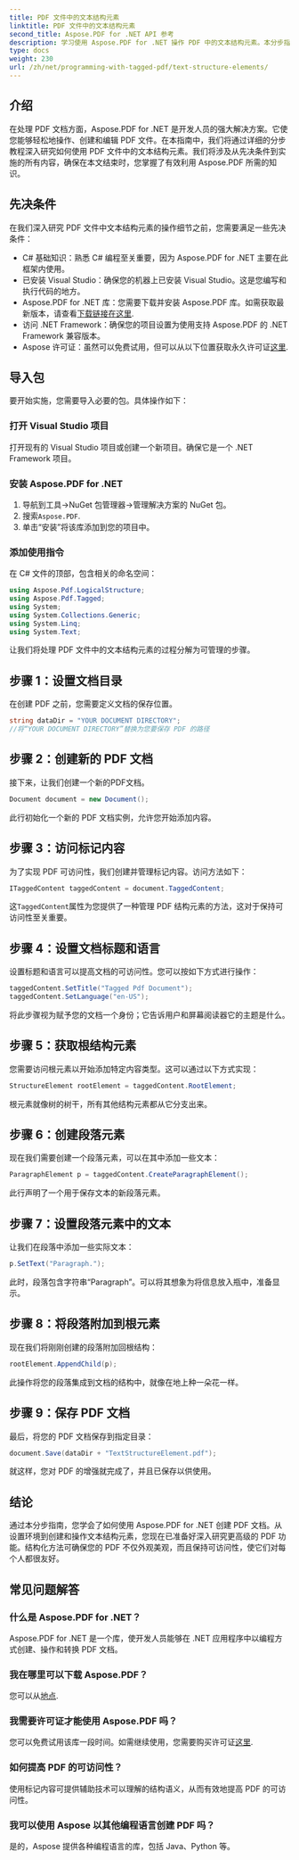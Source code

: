```yaml
---
title: PDF 文件中的文本结构元素
linktitle: PDF 文件中的文本结构元素
second_title: Aspose.PDF for .NET API 参考
description: 学习使用 Aspose.PDF for .NET 操作 PDF 中的文本结构元素。本分步指南涵盖了创建结构化 PDF 所需的所有内容。
type: docs
weight: 230
url: /zh/net/programming-with-tagged-pdf/text-structure-elements/
---
```

## 介绍

在处理 PDF 文档方面，Aspose.PDF for .NET 是开发人员的强大解决方案。它使您能够轻松地操作、创建和编辑 PDF 文件。在本指南中，我们将通过详细的分步教程深入研究如何使用 PDF 文件中的文本结构元素。我们将涉及从先决条件到实施的所有内容，确保在本文结束时，您掌握了有效利用 Aspose.PDF 所需的知识。

## 先决条件

在我们深入研究 PDF 文件中文本结构元素的操作细节之前，您需要满足一些先决条件：

- C# 基础知识：熟悉 C# 编程至关重要，因为 Aspose.PDF for .NET 主要在此框架内使用。
- 已安装 Visual Studio：确保您的机器上已安装 Visual Studio。这是您编写和执行代码的地方。
-  Aspose.PDF for .NET 库：您需要下载并安装 Aspose.PDF 库。如需获取最新版本，请查看[下载链接在这里](https://releases.aspose.com/pdf/net/).
- 访问 .NET Framework：确保您的项目设置为使用支持 Aspose.PDF 的 .NET Framework 兼容版本。
-  Aspose 许可证：虽然可以免费试用，但可以从以下位置获取永久许可证[这里](https://purchase.aspose.com/buy).

## 导入包

要开始实施，您需要导入必要的包。具体操作如下：

### 打开 Visual Studio 项目
打开现有的 Visual Studio 项目或创建一个新项目。确保它是一个 .NET Framework 项目。

### 安装 Aspose.PDF for .NET
1. 导航到工具->NuGet 包管理器->管理解决方案的 NuGet 包。
2. 搜索`Aspose.PDF`.
3. 单击“安装”将该库添加到您的项目中。

### 添加使用指令
在 C# 文件的顶部，包含相关的命名空间：

```csharp
using Aspose.Pdf.LogicalStructure;
using Aspose.Pdf.Tagged;
using System;
using System.Collections.Generic;
using System.Linq;
using System.Text;
```

让我们将处理 PDF 文件中的文本结构元素的过程分解为可管理的步骤。

## 步骤 1：设置文档目录

在创建 PDF 之前，您需要定义文档的保存位置。

```csharp
string dataDir = "YOUR DOCUMENT DIRECTORY";
//将“YOUR DOCUMENT DIRECTORY”替换为您要保存 PDF 的路径
```

## 步骤 2：创建新的 PDF 文档

接下来，让我们创建一个新的PDF文档。

```csharp
Document document = new Document();
```

此行初始化一个新的 PDF 文档实例，允许您开始添加内容。

## 步骤 3：访问标记内容

为了实现 PDF 可访问性，我们创建并管理标记内容。访问方法如下：

```csharp
ITaggedContent taggedContent = document.TaggedContent;
```

这`TaggedContent`属性为您提供了一种管理 PDF 结构元素的方法，这对于保持可访问性至关重要。

## 步骤 4：设置文档标题和语言

设置标题和语言可以提高文档的可访问性。您可以按如下方式进行操作：

```csharp
taggedContent.SetTitle("Tagged Pdf Document");
taggedContent.SetLanguage("en-US");
```

将此步骤视为赋予您的文档一个身份；它告诉用户和屏幕阅读器它的主题是什么。

## 步骤 5：获取根结构元素

您需要访问根元素以开始添加特定内容类型。这可以通过以下方式实现：

```csharp
StructureElement rootElement = taggedContent.RootElement;
```

根元素就像树的树干，所有其他结构元素都从它分支出来。

## 步骤 6：创建段落元素

现在我们需要创建一个段落元素，可以在其中添加一些文本：

```csharp
ParagraphElement p = taggedContent.CreateParagraphElement();
```

此行声明了一个用于保存文本的新段落元素。

## 步骤 7：设置段落元素中的文本

让我们在段落中添加一些实际文本：

```csharp
p.SetText("Paragraph.");
```

此时，段落包含字符串“Paragraph”。可以将其想象为将信息放入瓶中，准备显示。

## 步骤 8：将段落附加到根元素

现在我们将刚刚创建的段落附加回根结构：

```csharp
rootElement.AppendChild(p);
```

此操作将您的段落集成到文档的结构中，就像在地上种一朵花一样。

## 步骤 9：保存 PDF 文档

最后，将您的 PDF 文档保存到指定目录：

```csharp
document.Save(dataDir + "TextStructureElement.pdf");
```

就这样，您对 PDF 的增强就完成了，并且已保存以供使用。

## 结论

通过本分步指南，您学会了如何使用 Aspose.PDF for .NET 创建 PDF 文档。从设置环境到创建和操作文本结构元素，您现在已准备好深入研究更高级的 PDF 功能。结构化方法可确保您的 PDF 不仅外观美观，而且保持可访问性，使它们对每个人都很友好。 

## 常见问题解答

### 什么是 Aspose.PDF for .NET？  
Aspose.PDF for .NET 是一个库，使开发人员能够在 .NET 应用程序中以编程方式创建、操作和转换 PDF 文档。

### 我在哪里可以下载 Aspose.PDF？  
您可以从[地点](https://releases.aspose.com/pdf/net/).

### 我需要许可证才能使用 Aspose.PDF 吗？  
您可以免费试用该库一段时间。如需继续使用，您需要购买许可证[这里](https://purchase.aspose.com/buy).

### 如何提高 PDF 的可访问性？  
使用标记内容可提供辅助技术可以理解的结构语义，从而有效地提高 PDF 的可访问性。

### 我可以使用 Aspose 以其他编程语言创建 PDF 吗？  
是的，Aspose 提供各种编程语言的库，包括 Java、Python 等。